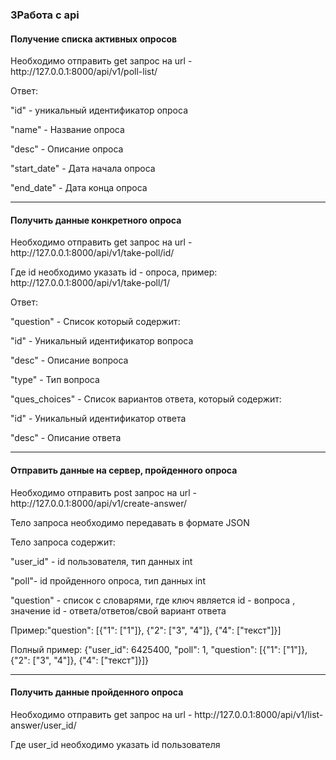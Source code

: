 
<h3>3Работа с api</h3>
<h4>Получение списка активных опросов</h4>
<p>Необходимо отправить get запрос на url - http://127.0.0.1:8000/api/v1/poll-list/ </p>
<p>Ответ:</p>
<p>"id" - уникальный идентификатор опроса
<p>"name" - Название опроса</p>
<p>"desc" - Описание опроса</p>
<p>"start_date" - Дата начала опроса </p>
<p>"end_date" - Дата конца опроса </p>
<hr>
<h4>Получить данные конкретного опроса</h4>
<p>Необходимо отправить get запрос на url - http://127.0.0.1:8000/api/v1/take-poll/id/</p>
<p>Где id необходимо указать id - опроса, пример: http://127.0.0.1:8000/api/v1/take-poll/1/</p>
<p>Ответ:</p>
<p>"question" - Список который содержит:</p>
<p>"id" - Уникальный идентификатор вопроса</p>
<p>"desc" - Описание вопроса</p>
<p>"type" - Тип вопроса</p>
<p>"ques_choices" - Список вариантов ответа, который содержит:</p>
<p>"id" - Уникальный идентификатор ответа</p>
<p>"desc" - Описание ответа</p>
<hr>
<h4>Отправить данные на сервер, пройденного опроса</h4>
<p>Необходимо отправить post запрос на url - http://127.0.0.1:8000/api/v1/create-answer/</p>
<p>Тело запроса необходимо передавать в формате JSON</p>
<p>Тело запроса содержит:</p>
<p>"user_id" - id пользователя, тип данных int</p>
<p>"poll"- id пройденного опроса, тип данных int</p>
<p>"question" - список с словарями, где ключ является id - вопроса , значение id - ответа/ответов/свой вариант ответа</p>
<p>Пример:"question": [{"1": ["1"]}, {"2": ["3", "4"]}, {"4": ["текст"]}]
<p>Полный пример: {"user_id": 6425400, "poll": 1, "question": [{"1": ["1"]}, {"2": ["3", "4"]}, {"4": ["текст"]}]}
<hr>
<h4>Получить данные пройденного опроса</h4>
<p>Необходимо отправить get запрос на url - http://127.0.0.1:8000/api/v1/list-answer/user_id/
<p>Где user_id необходимо указать id пользователя</p>
